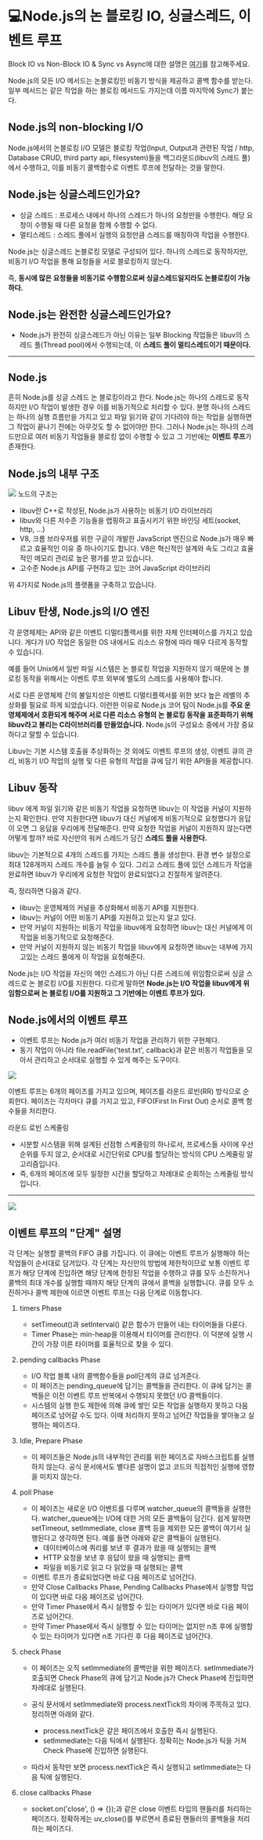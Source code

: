 # 💻Node.js의 논 블로킹 IO, 싱글스레드, 이벤트 루프
Block IO vs Non-Block IO & Sync vs Async에 대한 설명은 [여기](https://jinblog123.tistory.com/397)를 참고해주세요.

Node.js의 모든 I/O 메서드는 논블로킹인 비동기 방식을 제공하고 콜백 함수를 받는다. 일부 메서드는 같은 작업을 하는 블로킹 메서드도 가지는데 이름 마지막에 Sync가 붙는다.

## Node.js의 non-blocking I/O
Node.js에서의 논블로킹 I/O 모델은 블로킹 작업(Input, Output과 관련된 작업 / http, Database CRUD, third party api, filesystem)들을 백그라운드(libuv의 스레드 풀)에서 수행하고, 이를 비동기 콜백함수로 이벤트 루프에 전달하는 것을 말한다.

## Node.js는 싱글스레드인가요?

- 싱글 스레드 : 프로세스 내에서 하나의 스레드가 하나의 요청만을 수행한다. 해당 요청이 수행될 때 다른 요청을 함께 수행할 수 없다.
- 멀티스레드 : 스레드 풀에서 실행의 요청만큼 스레드를 매칭하여 작업을 수행한다.

Node.js는 싱글스레드 논블로킹 모델로 구성되어 있다. 하나의 스레드로 동작하지만, 비동기 I/O 작업을 통해 요청들을 서로 블로킹하지 않는다.

즉, **동시에 많은 요청들을 비동기로 수행함으로써 싱글스레드일지라도 논블로킹이 가능하다.**


## Node.js는 완전한 싱글스레드인가요?
- Node.js가 완전히 싱글스레드가 아닌 이유는 일부 Blocking 작업들은 libuv의 스레드 풀(Thread pool)에서 수행되는데, 이 **스레드 풀이 멀티스레드이기 때문이다.**
___

## Node.js 
흔히 Node.js를 싱글 스레드 논 블로킹이라고 한다. Node.js는 하나의 스레드로 동작하지만 I/O 작업이 발생한 경우 이를 비동기적으로 처리할 수 있다. 분명 하나의 스레드는 하나의 실행 흐름만을 가지고 있고 파일 읽기와 같이 기다려야 하는 작업을 실행하면 그 작업이 끝나기 전에는 아무것도 할 수 없어야만 한다. 그러나 Node.js는 하나의 스레드만으로 여러 비동기 작업들을 블로킹 없이 수행할 수 있고 그 기반에는 **이벤트 루프**가 존재한다.

## Node.js의 내부 구조
![](https://velog.velcdn.com/images%2Fjulianneyi%2Fpost%2Ff4f5de18-eb11-4b87-8679-17bb6a0f6169%2Fimage.png)
노드의 구조는 
- libuv란 C++로 작성된, Node.js가 사용하는 비동기 I/O 라이브러리
- libuv와 다른 저수준 기능들을 랩핑하고 표출시키기 위한 바인딩 세트(socket, http, ...)
- V8, 크롬 브라우저를 위한 구글이 개발한 JavaScript 엔진으로 Node.js가 매우 빠르고 효율적인 이유 중 하나이기도 합니다. V8은 혁신적인 설계와 속도 그리고 효율적인 메모리 관리로 높은 평가를 받고 있습니다.
- 고수준 Node.js API를 구현하고 있는 코어 JavaScript 라이브러리
  
위 4가지로 Node.js의 플랫폼을 구축하고 있습니다.

## Libuv 탄생, Node.js의 I/O 엔진
각 운영체제는 API와 같은 이벤트 디멀티플렉서를 위한 자체 인터페이스를 가지고 있습니다. 게다가 I/O 작업은 동일한 OS 내에서도 리소스 유형에 따라 매우 다르게 동작할 수 있습니다.

예를 들어 Unix에서 일반 파일 시스템은 논 블로킹 작업을 지원하지 않기 때문에 논 블로킹 동작을 위해서는 이벤트 루프 외부에 별도의 스레드를 사용해야 합니다.

서로 다른 운영체제 간의 불일치성은 이벤트 디멀티플렉서를 위한 보다 높은 레벨의 추상화를 필요로 하게 되었습니다. 이런한 이유로 Node.js 코어 팀이 Node.js를 **주요 운영체제에서 호환되게 해주며 서로 다른 리소스 유형의 논 블로킹 동작을 표준화하기 위해 libuv라고 불리는 C라이브러리를 만들었습니다.** Node.js의 구성요소 중에서 가장 중요하다고 말할 수 있습니다.

Libuv는 기본 시스템 호출을 추상화하는 것 외에도 이벤트 루프의 생성, 이벤트 큐의 관리, 비동기 I/O 작업의 실행 및 다른 유형의 작업을 큐에 담기 위한 API들을 제공합니다.

## Libuv 동작
libuv 에게 파일 읽기와 같은 비동기 작업을 요청하면 libuv는 이 작업을 커널이 지원하는지 확인한다. 만약 지원한다면 libuv가 대신 커널에게 비동기적으로 요청했다가 응답이 오면 그 응답을 우리에게 전달해준다. 만약 요청한 작업을 커널이 지원하지 않는다면 어떻게 할까? 바로 자신만의 워커 스레드가 담긴 **스레드 풀을 사용한다.**

libuv는 기본적으로 4개의 스레드를 가지는 스레드 풀을 생성한다. 환경 변수 설정으로 최대 128개까지 스레드 개수를 늘릴 수 있다. 그리고 스레드 풀에 있던 스레드가 작업을 완료하면 libuv가 우리에게 요청한 작업이 완료되었다고 친절하게 알려준다.

즉, 정리하면 다음과 같다.
- libuv는 운영체제의 커널을 추상화해서 비동기 API를 지원한다.
- libuv는 커널이 어떤 비동기 API를 지원하고 있는지 알고 있다.
- 만약 커널이 지원하는 비동기 작업을 libuv에게 요청하면 libuv는 대신 커널에게 이 작업을 비동기적으로 요청해준다.
- 만약 커널이 지원하지 않는 비동기 작업을 libuv에게 요청하면 libuv는 내부에 가지고있는 스레드 풀에게 이 작업을 요청해준다.

Node.js는 I/O 작업을 자신의 메인 스레드가 아닌 다른 스레드에 위임함으로써 싱글 스레드로 논 블로킹 I/O를 지원한다. 다르게 말하면 **Node.js는 I/O 작업을 libuv에게 위임함으로써 논 블로킹 I/O를 지원하고 그 기반에는 이벤트 루프가 있다.**

## Node.js에서의 이벤트 루프
- 이벤트 루프는 Node.js가 여러 비동기 작업을 관리하기 위한 구현체다.
- 동기 작업이 아니라 file.readFile('test.txt', callback)과 같은 비동기 작업들을 모아서 관리하고 순서대로 실행할 수 있게 해주는 도구이다.
  

![](https://www.korecmblog.com/static/2dcc70f2d6c5e3f8d2dae0179a149283/131f1/event-loop.webp)

이벤트 루프는 6개의 페이즈를 가지고 있으며, 페이즈를 라운드 로빈(RR) 방식으로 순회한다. 페이즈는 각자마다 큐를 가지고 있고, FIFO(First In First Out) 순서로 콜백 함수들을 처리한다.


라운드 로빈 스케줄링
- 시분할 시스템을 위해 설계된 선점형 스케줄링의 하나로서, 프로세스들 사이에 우선순위를 두지 않고, 순서대로 시간단위로 CPU를 할당하는 방식의 CPU 스케줄링 알고리즘입니다. 
- 즉, 6개의 페이즈에 모두 일정한 시간을 할당하고 차례대로 순회하는 스케줄링 방식입니다.

___

![](https://velog.velcdn.com/images%2Fnewsilver1028%2Fpost%2F1985ca77-c5c2-4007-8d0e-c63cce64cf07%2Fimage.png
)

## 이벤트 루프의 "단계" 설명
각 단계는 실행할 콜백의 FIFO 큐를 가집니다. 이 큐에는 이벤트 루프가 실행해야 하는 작업들이 순서대로 담겨있다. 각 단계는 자신만의 방법에 제한적이므로 보통 이벤트 루프가 해당 단계에 진입하면 해당 단계에 한정된 작업을 수행하고 큐를 모두 소진하거나 콜백의 최대 개수를 실행할 때까지 해당 단계의 큐에서 콜백을 실행합니다. 큐를 모두 소진하거나 콜백 제한에 이르면 이벤트 루프는 다음 단계로 이동합니다.

1. timers Phase
   - setTimeout()과 setInterval() 같은 함수가 만들어 내는 타이머들을 다룬다. 
   - Timer Phase는 min-heap을 이용해서 타이머를 관리한다. 이 덕분에 실행 시간이 가장 이른 타이머를 효율적으로 찾을 수 있다.

2. pending callbacks Phase
   - I/O 작업 블록 내의 콜백함수들을 poll단계의 큐로 넘겨준다.
   - 이 페이즈는 pending_queue에 담기는 콜백들을 관리한다. 이 큐에 담기는 콜백들은 이전 이벤트 루프 반복에서 수행되지 못했던 I/O 콜백들이다.
   - 시스템의 실행 한도 제한에 의해 큐에 쌓인 모든 작업을 실행하지 못하고 다음 페이즈로 넘어갈 수도 있다. 이때 처리하지 못하고 넘어간 작업들을 쌓아놓고 실행하는 페이즈다.

3. Idle, Prepare Phase
   - 이 페이즈들은 Node.js의 내부적인 관리를 위한 페이즈로 자바스크립트를 실행하지 않는다. 공식 문서에서도 별다른 설명이 없고 코드의 직접적인 실행에 영향을 미치지 않는다.

4. poll Phase
    - 이 페이즈는 새로운 I/O 이벤트를 다루며 watcher_queue의 콜백들을 실행한다. watcher_queue에는 I/O에 대한 거의 모든 콜백들이 담긴다. 쉽게 말하면 setTimeout, setImmediate, close 콜백 등을 제외한 모든 콜백이 여기서 실행된다고 생각하면 된다. 예를 들면 아래와 같은 콜백들이 실행된다.
        - 데이터베이스에 쿼리를 보낸 후 결과가 왔을 때 실행되는 콜백
        - HTTP 요청을 보낸 후 응답이 왔을 때 실행되는 콜백
        - 파일을 비동기로 읽고 다 읽었을 때 실행되는 콜백
    - 이벤트 루프가 종료되었다면 바로 다음 페이즈로 넘어간다.
   - 만약 Close Callbacks Phase, Pending Callbacks Phase에서 실행할 작업이 있다면 바로 다음 페이즈로 넘어간다.
   - 만약 Timer Phase에서 즉시 실행할 수 있는 타이머가 있다면 바로 다음 페이즈로 넘어간다.
   - 만약 Timer Phase에서 즉시 실행할 수 있는 타이머는 없지만 n초 후에 실행할 수 있는 타이머가 있다면 n초 기다린 후 다음 페이즈로 넘어간다.


5. check Phase
   - 이 페이즈는 오직 setImmediate의 콜백만을 위한 페이즈다. setImmediate가 호출되면 Check Phase의 큐에 담기고 Node.js가 Check Phase에 진입하면 차례대로 실행된다.

   - 공식 문서에서 setImmediate와 process.nextTick의 차이에 주목하고 있다. 정리하면 아래와 같다. 
        - process.nextTick은 같은 페이즈에서 호출한 즉시 실행된다.
        - setImmediate는 다음 틱에서 실행된다. 정확히는 Node.js가 틱을 거쳐 Check Phase에 진입하면 실행된다.
   - 따라서 동작만 보면 process.nextTick은 즉시 실행되고 setImmediate는 다음 틱에 실행된다.

6. close callbacks Phase
   - socket.on('close', () => {});과 같은 close 이벤트 타입의 핸들러를 처리하는 페이즈다. 정확하게는 uv_close()를 부르면서 종료된 핸들러의 콜백들을 처리하는 페이즈다.